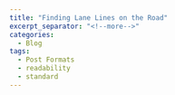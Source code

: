 ```yaml
---
title: "Finding Lane Lines on the Road"
excerpt_separator: "<!--more-->"
categories:
  - Blog
tags:
  - Post Formats
  - readability
  - standard
---
```

